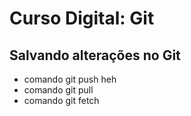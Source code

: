# Curso Digital: Git

## Salvando alterações no Git
* comando git push heh
* comando git pull
* comando git fetch
